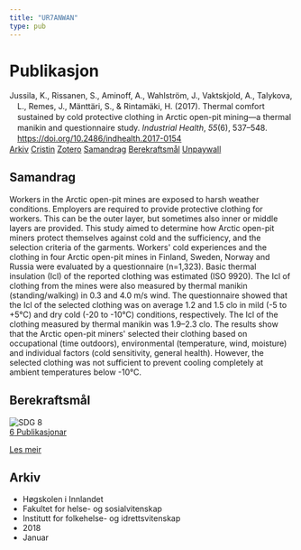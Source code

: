 ```yaml
---
title: "UR7ANWAN"
type: pub
---
```

<h1>Publikasjon</h1>
<article id="csl-bib-container-UR7ANWAN" class="csl-bib-container">
  <div class="csl-bib-body" style="line-height: 1.35; padding-left: 1em; text-indent:-1em;">
  <div class="csl-entry">Jussila, K., Rissanen, S., Aminoff, A., Wahlstr&#xF6;m, J., Vaktskjold, A., Talykova, L., Remes, J., M&#xE4;ntt&#xE4;ri, S., &amp; Rintam&#xE4;ki, H. (2017). Thermal comfort sustained by cold protective clothing in Arctic open-pit mining&#x2014;a thermal manikin and questionnaire study. <i>Industrial Health</i>, <i>55</i>(6), 537&#x2013;548. <a href="https://doi.org/10.2486/indhealth.2017-0154">https://doi.org/10.2486/indhealth.2017-0154</a></div>
</div>
  <div class="csl-bib-buttons">
    <a href="#taxonomy-article-UR7ANWAN" class="csl-bib-button">Arkiv</a>
    <a href="https://app.cristin.no/results/show.jsf?id=1556201" alt="Cristin URL" class="csl-bib-button">Cristin</a>
    <a href="http://zotero.org/groups/5402882/items/UR7ANWAN" alt="Zotero URL" class="csl-bib-button">Zotero</a>
    <a href="#abstract-article-UR7ANWAN" class="csl-bib-button">Samandrag</a>
    <a href="#sdg-article-UR7ANWAN" class="csl-bib-button">Berekraftsmål</a>
    <a href="https://www.jstage.jst.go.jp/article/indhealth/55/6/55_2017-0154/_pdf" class="csl-bib-button">Unpaywall</a>
  </div>
  <div id="csl-bib-meta-container-UR7ANWAN"></div>
</article>
<div id="csl-bib-meta-UR7ANWAN" class="csl-bib-meta">
  <article id="abstract-article-UR7ANWAN" class="abstract-article">
    <h1>Samandrag</h1>
    Workers in the Arctic open-pit mines are exposed to harsh weather conditions. Employers are required to provide protective clothing for workers. This can be the outer layer, but sometimes also inner or middle layers are provided. This study aimed to determine how Arctic open-pit miners protect themselves against cold and the sufficiency, and the selection criteria of the garments. Workers' cold experiences and the clothing in four Arctic open-pit mines in Finland, Sweden, Norway and Russia were evaluated by a questionnaire (n=1,323). Basic thermal insulation (Icl) of the reported clothing was estimated (ISO 9920). The Icl of clothing from the mines were also measured by thermal manikin (standing/walking) in 0.3 and 4.0 m/s wind. The questionnaire showed that the Icl of the selected clothing was on average 1.2 and 1.5 clo in mild (-5 to +5°C) and dry cold (-20 to -10°C) conditions, respectively. The Icl of the clothing measured by thermal manikin was 1.9–2.3 clo. The results show that the Arctic open-pit miners' selected their clothing based on occupational (time outdoors), environmental (temperature, wind, moisture) and individual factors (cold sensitivity, general health). However, the selected clothing was not sufficient to prevent cooling completely at ambient temperatures below -10°C.
  </article>
  <article id="sdg-article-UR7ANWAN" class="sdg-article">
    <h1>Berekraftsmål</h1>
    <div class="sdg-container"><div id="sdg8" class="sdg"> <img src="{{< params subfolder >}}images/sdg/sdg08_no.png" class="image" alt="SDG 8"> <div class="sdg-overlay"> <a href="{{< params subfolder >}}no/archive/?sdg=8#archive" class="sdg-publication-count"><span>6</span> Publikasjonar</a> <p><a href="NA" class="sdg-read-more">Les meir</a></p> </div> </div></div>
  </article>
  <article id="taxonomy-article-UR7ANWAN" class="taxonomy-article">
    <h1>Arkiv</h1>
    <ul>
      <li>Høgskolen i Innlandet</li>
      <li>Fakultet for helse- og sosialvitenskap</li>
      <li>Institutt for folkehelse- og idrettsvitenskap</li>
      <li>2018</li>
      <li>Januar</li>
    </ul>
  </article>
</div>
